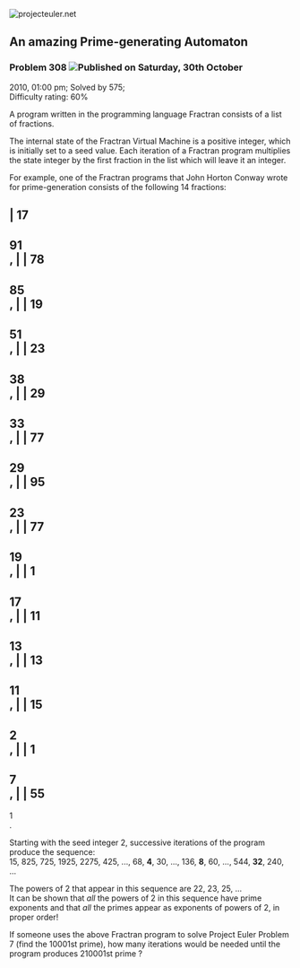 ![projecteuler.net](images/print_page_logo.png)

## An amazing Prime-generating Automaton

### Problem 308 ![](images/icon_info.png)Published on Saturday, 30th October
2010, 01:00 pm; Solved by 575;  
Difficulty rating: 60%

A program written in the programming language Fractran consists of a list of
fractions.

The internal state of the Fractran Virtual Machine is a positive integer,
which is initially set to a seed value. Each iteration of a Fractran program
multiplies the state integer by the first fraction in the list which will
leave it an integer.

For example, one of the Fractran programs that John Horton Conway wrote for
prime-generation consists of the following 14 fractions:  

| 17  
---  
91  
, | | 78  
---  
85  
, | | 19  
---  
51  
, | | 23  
---  
38  
, | | 29  
---  
33  
, | | 77  
---  
29  
, | | 95  
---  
23  
, | | 77  
---  
19  
, | | 1  
---  
17  
, | | 11  
---  
13  
, | | 13  
---  
11  
, | | 15  
---  
2  
, | | 1  
---  
7  
, | | 55  
---  
1  
.  
  
Starting with the seed integer 2, successive iterations of the program produce
the sequence:  
15, 825, 725, 1925, 2275, 425, ..., 68, **4**, 30, ..., 136, **8**, 60, ...,
544, **32**, 240, ...

The powers of 2 that appear in this sequence are 22, 23, 25, ...  
It can be shown that _all_ the powers of 2 in this sequence have prime
exponents and that _all_ the primes appear as exponents of powers of 2, in
proper order!

If someone uses the above Fractran program to solve Project Euler Problem 7
(find the 10001st prime), how many iterations would be needed until the
program produces 210001st prime ?

  
  

